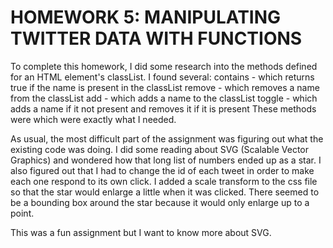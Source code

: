 # HOMEWORK 5: MANIPULATING TWITTER DATA WITH FUNCTIONS
To complete this homework, I did some research into the methods defined for an
HTML element's classList.
I found several:
contains - which returns true if the name is present in the classList
remove - which removes a name from the classList
add - which adds a name to the classList
toggle - which adds a name if it not present and removes it if it is present
These methods were which were exactly what I needed.

As usual, the most difficult part of the assignment was figuring out what the
existing code was doing. I did some reading about SVG (Scalable Vector Graphics)
and wondered how that long list of numbers ended up as a star.
I also figured out that I had to change the id of each tweet in order to make
each one respond to its own click.
I added a scale transform to the css file so that the star would enlarge a little
when it was clicked. There seemed to be a bounding box around the star because
it would only enlarge up to a point.

This was a fun assignment but I want to know more about SVG.
